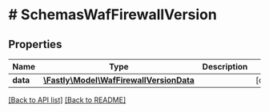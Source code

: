 # # SchemasWafFirewallVersion

## Properties

Name | Type | Description | Notes
------------ | ------------- | ------------- | -------------
**data** | [**\Fastly\Model\WafFirewallVersionData**](WafFirewallVersionData.md) |  | [optional]

[[Back to API list]](../../README.md#endpoints) [[Back to README]](../../README.md)
